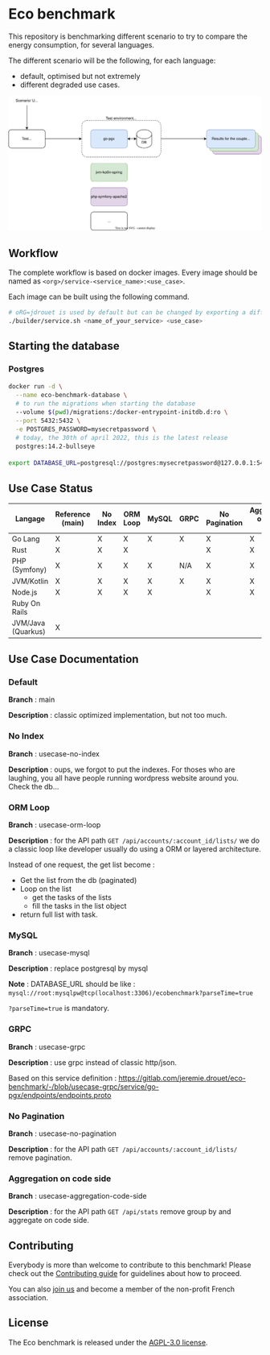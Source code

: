 # Eco benchmark

This repository is benchmarking different scenario to try to compare the energy consumption, for several languages.

The different scenario will be the following, for each language:

- default, optimised but not extremely
- different degraded use cases.

![Eco Benchmark diagram](eco-benchmark-boavizta.drawio.svg)

## Workflow

The complete workflow is based on docker images. Every image should be named as `<org>/service-<service_name>:<use_case>`.

Each image can be built using the following command.

```bash
# oRG=jdrouet is used by default but can be changed by exporting a different variable.
./builder/service.sh <name_of_your_service> <use_case>
```

## Starting the database

### Postgres

```bash
docker run -d \
  --name eco-benchmark-database \
  # to run the migrations when starting the database
  --volume $(pwd)/migrations:/docker-entrypoint-initdb.d:ro \
  --port 5432:5432 \
  -e POSTGRES_PASSWORD=mysecretpassword \
  # today, the 30th of april 2022, this is the latest release
  postgres:14.2-bullseye

export DATABASE_URL=postgresql://postgres:mysecretpassword@127.0.0.1:5432/postgres
```


## Use Case Status

| Langage            | Reference (main) | No Index | ORM Loop | MySQL | GRPC | No Pagination | Aggregation on code side |
|--------------------|------------------|----------|----------|-------|------|---------------|--------------------------|
| Go Lang            | X                | X        | X        | X     | X    | X             | X                        |
| Rust               | X                | X        | X        |       |      | X             | X                        |
| PHP (Symfony)      | X                | X        | X        | X     | N/A  | X             | X                        |
| JVM/Kotlin         | X                | X        | X        | X     | X    | X             | X                        |
| Node.js            | X                | X        | X        | X     |      | X             | X                        |
| Ruby On Rails      |                  |          |          |       |      |               |                          |
| JVM/Java (Quarkus) | X                |          |          |       |      |               |                          |

## Use Case Documentation

### Default

**Branch**  : main

**Description** : classic optimized implementation, but not too much.

### No Index

**Branch** : usecase-no-index

**Description** : oups, we forgot to put the indexes. For thoses who are laughing, you all have people running wordpress website around you. Check the db...

### ORM Loop

**Branch**  : usecase-orm-loop

**Description** : for the API path `GET /api/accounts/:account_id/lists/` we do a classic loop like developer usually do using a ORM or layered architecture.

Instead of one request, the get list become : 
 - Get the list from the db (paginated)
 - Loop on the list
   - get the tasks of the lists
   - fill the tasks in the list object
 - return full list with task.

### MySQL

**Branch**  : usecase-mysql

**Description** : replace postgresql by mysql

**Note** : DATABASE_URL should be like : `mysql://root:mysqlpw@tcp(localhost:3306)/ecobenchmark?parseTime=true`

`?parseTime=true` is mandatory.

### GRPC

**Branch**  : usecase-grpc

**Description** : use grpc instead of classic http/json.

Based on this service definition : https://gitlab.com/jeremie.drouet/eco-benchmark/-/blob/usecase-grpc/service/go-pgx/endpoints/endpoints.proto

### No Pagination

**Branch**  : usecase-no-pagination

**Description** : for the API path `GET /api/accounts/:account_id/lists/` remove pagination.

### Aggregation on code side

**Branch**  : usecase-aggregation-code-side

**Description** : for the API path `GET /api/stats` remove group by and aggregate on code side.

## Contributing

Everybody is more than welcome to contribute to this benchmark! Please check out the [Contributing guide](CONTRIBUTING.md) for guidelines about how to proceed.

You can also [join us](https://boavizta.org/en/contact) and become a member of the non-profit French association.

## License

The Eco benchmark is released under the [AGPL-3.0 license](LICENSE).
